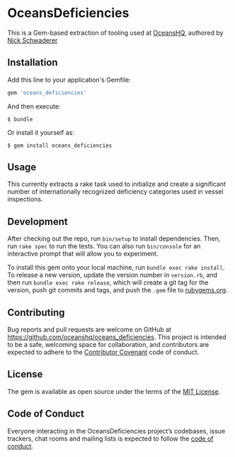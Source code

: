 # OceansDeficiencies

This is a Gem-based extraction of tooling used at [OceansHQ](https://www.oceanshq.com/), authored by [Nick Schwaderer](https://github.com/schwad)

## Installation

Add this line to your application's Gemfile:

```ruby
gem 'oceans_deficiencies'
```

And then execute:

    $ bundle

Or install it yourself as:

    $ gem install oceans_deficiencies

## Usage

This currently extracts a rake task used to initialize and create a significant number of internationally recognized deficiency categories used in vessel inspections.

## Development

After checking out the repo, run `bin/setup` to install dependencies. Then, run `rake spec` to run the tests. You can also run `bin/console` for an interactive prompt that will allow you to experiment.

To install this gem onto your local machine, run `bundle exec rake install`. To release a new version, update the version number in `version.rb`, and then run `bundle exec rake release`, which will create a git tag for the version, push git commits and tags, and push the `.gem` file to [rubygems.org](https://rubygems.org).

## Contributing

Bug reports and pull requests are welcome on GitHub at https://github.com/oceanshq/oceans_deficiencies. This project is intended to be a safe, welcoming space for collaboration, and contributors are expected to adhere to the [Contributor Covenant](http://contributor-covenant.org) code of conduct.

## License

The gem is available as open source under the terms of the [MIT License](https://opensource.org/licenses/MIT).

## Code of Conduct

Everyone interacting in the OceansDeficiencies project’s codebases, issue trackers, chat rooms and mailing lists is expected to follow the [code of conduct](https://github.com/oceanshq/oceans_deficiencies/blob/master/CODE_OF_CONDUCT.md).
